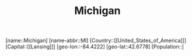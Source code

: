 ﻿---
title: "Michigan"
location: [42.6778,-84.4222]
type: State
tags:
- geo/State


SpocWebEntityId: 36048
isDeleted: false
confidential: public

---
[name::Michigan]
[name-abbr::MI]
[Country::[[United_States_of_America]]]
[Capital::[[Lansing]]]
[geo-lon::-84.4222]
[geo-lat::42.6778]
[Population::]

